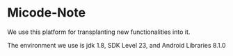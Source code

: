 # Micode-Note
We use this platform for transplanting new functionalities into it.

The environment we use is jdk 1.8, SDK Level 23, and Android Libraries 8.1.0
